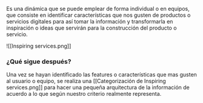 Es una dinámica que se puede emplear de forma individual o en equipos, que consiste en identificar características que nos gusten de productos o servicios digitales para así tomar la información y transformarla en inspiración o ideas que servirán para la construcción del producto o servicio.

![[Inspiring services.png]]

### ¿Qué sigue después?
Una vez se hayan identificado las features o características que mas gusten al usuario o equipo, se realiza una [[Categorización de Inspiring services.png]] para hacer una pequeña arquitectura de la información de acuerdo a lo que según nuestro criterio realmente representa.